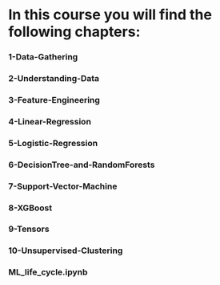 # In this course you will find the following chapters:

### 1-Data-Gathering
### 2-Understanding-Data
### 3-Feature-Engineering
### 4-Linear-Regression
### 5-Logistic-Regression
### 6-DecisionTree-and-RandomForests
### 7-Support-Vector-Machine
### 8-XGBoost
### 9-Tensors
### 10-Unsupervised-Clustering
### ML_life_cycle.ipynb

